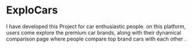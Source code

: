 # ExploCars
I have developed this Project for car enthusiastic people. on this platform, users come  explore the premium car brands, along with  their dynamical comparison page  where people compare top brand cars with each other .
